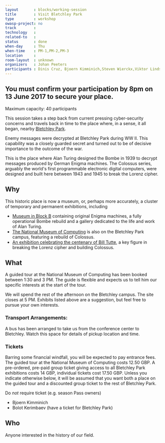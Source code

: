 ```yaml
---
layout       : blocks/working-session
title        : Visit Bletchley Park
type         : workshop
owasp-project: no
track        :
technology   :
related-to   :
status       : done
when-day     : Thu
when-time    : PM-1,PM-2,PM-3
location     :
room-layout  : unknown
organizers   : Johan Peeters
participants : Dinis Cruz, Bjoern Kimminich,Steven Wierckx,Viktor Lindstrom, Sebastien Deleersnyder, Jonas Vanalderweireldt, Fabien Thalgott, Bolot Kerimbaev, Mateo Martinez, Scott Treacy, Sven Schleier, Timo Pagel, Mamta Naidu, Carlos Holguera, Brian Glas, Bernhard Mueller, Enrico Verzegnassi, Ingo Hanke, Bart De Win
---
```



## You must confirm your participation by 8pm on 13 June 2017 to secure your place.
Maximum capacity: 40 participants

This session takes a step back from current pressing cyber-security concerns and travels back in time to the place where, in a sense, it all began, nearby [Bletchley Park](https://bletchleypark.org.uk/).

Enemy messages were decrypted at Bletchley Park during WW II. This capability was a closely guarded secret and turned out to be of decisive importance to the outcome of the war.

This is the place where Alan Turing designed the Bombe in 1939 to decrypt messages produced by German Enigma machines. The Colossus series, arguably the world's first programmable electronic digital computers, were designed and built here between 1943 and 1945 to break the Lorenz cipher.

## Why

This historic place is now a museum, or, perhaps more accurately, a cluster of temporary and permanent exhibitions, including

* [Museum in Block B](https://bletchleypark.org.uk/visit-us/what-to-see/museum-in-block-b) containing original Enigma machines, a fully operational Bombe rebuild and a gallery dedicated to the life and work of Alan Turing.
* [The National Museum of Computing](http://www.tnmoc.org/) is also on the Bletchley Park campus, featuring a rebuild of Colossus.
* [An exhibition celebrating the centenary of Bill Tutte](https://bletchleypark.org.uk/whats-on/bill-tutte-mathematician-codebreaker), a key figure in breaking the Lorenz cipher and building Colossus.

## What

A guided tour at the National Museum of Computing has been booked between 1:30 and 3 PM. The guide is flexible and expects us to tell him our specific interests at the start of the tour.

We will spend the rest of the afternoon on the Bletchley campus. The site closes at 5 PM.
Exhibits listed above are a suggestion, but feel free to pursue your own interests.

### Transport Arrangements:

A bus has been arranged to take us from the conference center to Bletchley. Watch this space for details of pickup location and time.

### Tickets

Barring some financial windfall, you will be expected to pay entrance fees. The guided tour at the National Museum of Computing costs 12.50 GBP. A pre-ordered, pre-paid group ticket giving access to all Bletchley Park exhibitions costs 14 GBP, individual tickets cost 17.50 GBP. Unless you indicate otherwise below, it will be assumed that you want both a place on the guided tour and a discounted group ticket to the rest of Bletchley Park.

Do *not* require ticket (e.g. season Pass owners)
* Bjoern Kimminich
* Bolot Kerimbaev (have a ticket for Bletchley Park)

## Who

Anyone interested in the history of our field.

